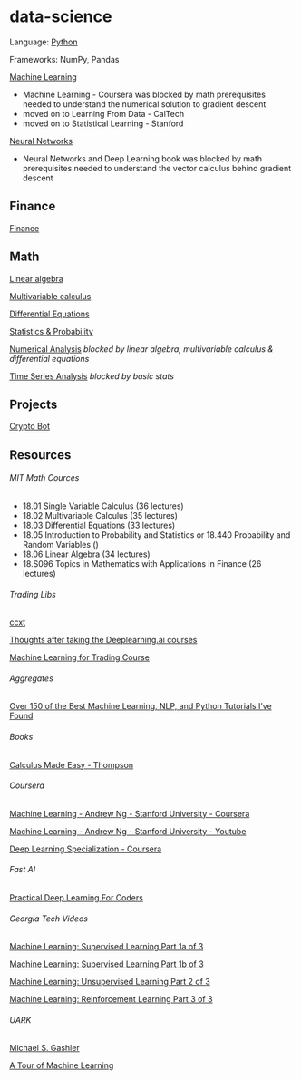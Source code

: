 # data-science

Language: [Python](https://github.com/mobilege/data-science/blob/master/python.md)

Frameworks: NumPy, Pandas
 
[Machine Learning](https://github.com/mobilege/data-science/blob/master/machine-learning.md) 

- Machine Learning - Coursera was blocked by math prerequisites needed to understand the numerical solution to gradient descent
- moved on to Learning From Data - CalTech
- moved on to Statistical Learning - Stanford

[Neural Networks](https://github.com/mobilege/data-science/blob/master/neural-networks.md) 

- Neural Networks and Deep Learning book was blocked by math prerequisites needed to understand the vector calculus behind gradient descent

## Finance

[Finance](https://github.com/mobilege/data-science/blob/master/finance.md) 

## Math


[Linear algebra](https://github.com/mobilege/linear-algebra)

[Multivariable calculus](https://github.com/mobilege/data-science/blob/master/multivariable-calculus.md)

[Differential Equations]()

[Statistics & Probability](https://github.com/mobilege/data-science/blob/master/statistics-probability.md)

[Numerical Analysis]() *blocked by linear algebra, multivariable calculus & differential equations*

[Time Series Analysis](https://github.com/mobilege/data-science/blob/master/time-series-analysis.md) *blocked by basic stats*

## Projects

[Crypto Bot](https://github.com/mobilege/data-science/blob/master/crypto-bot.md)

## Resources

###### MIT Math Cources
- 18.01 Single Variable Calculus (36 lectures)
- 18.02 Multivariable Calculus (35 lectures)
- 18.03 Differential Equations (33 lectures)
- 18.05 Introduction to Probability and Statistics or 18.440 Probability and Random Variables ()
- 18.06 Linear Algebra (34 lectures)
- 18.S096 Topics in Mathematics with Applications in Finance (26 lectures)

###### Trading Libs

[ccxt](https://github.com/ccxt/ccxt/tree/master/python)

[Thoughts after taking the Deeplearning.ai courses](https://towardsdatascience.com/thoughts-after-taking-the-deeplearning-ai-courses-8568f132153)

[Machine Learning for Trading Course](http://quantsoftware.gatech.edu/Machine_Learning_for_Trading_Course)

###### Aggregates

[Over 150 of the Best Machine Learning, NLP, and Python Tutorials I’ve Found](https://unsupervisedmethods.com/over-150-of-the-best-machine-learning-nlp-and-python-tutorials-ive-found-ffce2939bd78)

###### Books

[Calculus Made Easy - Thompson](http://www.gutenberg.org/files/33283/33283-pdf.pdf)

###### Coursera

[Machine Learning - Andrew Ng - Stanford University - Coursera](https://www.coursera.org/learn/machine-learning/home/welcome)

[Machine Learning - Andrew Ng - Stanford University - Youtube](https://www.youtube.com/playlist?list=PLLssT5z_DsK-h9vYZkQkYNWcItqhlRJLN)

[Deep Learning Specialization - Coursera](https://www.coursera.org/specializations/deep-learning)

###### Fast AI

[Practical Deep Learning For Coders](http://course.fast.ai/index.html)

###### Georgia Tech Videos

[Machine Learning: Supervised Learning Part 1a of 3](https://www.youtube.com/playlist?list=PLAwxTw4SYaPl0N6-e1GvyLp5-MUMUjOKo)

[Machine Learning: Supervised Learning Part 1b of 3](https://www.youtube.com/playlist?list=PLAwxTw4SYaPlkESDcHD-0oqVx5sAIgz7O)

[Machine Learning: Unsupervised Learning Part 2 of 3](https://www.youtube.com/playlist?list=PLAwxTw4SYaPmaHhu-Lz3mhLSj-YH-JnG7)

[Machine Learning: Reinforcement Learning Part 3 of 3](https://www.youtube.com/playlist?list=PLAwxTw4SYaPnidDwo9e2c7ixIsu_pdSNp)

###### UARK

[Michael S. Gashler](http://csce.uark.edu/~mgashler/)

[A Tour of Machine Learning](http://csce.uark.edu/~mgashler/lab/ml.pdf)
